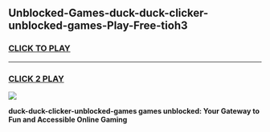 
## Unblocked-Games-duck-duck-clicker-unblocked-games-Play-Free-tioh3
<h3>
<a href="https://premium76.site?title=duck-duck-clicker-unblocked-games&ref=10A">CLICK TO PLAY</a></h3>
<hr>

<h3>
<a href="https://premium76.site?title=duck-duck-clicker-unblocked-games&ref=10A">CLICK 2 PLAY</a>
  
</h3>

<a href="https://premium76.site?title=duck-duck-clicker-unblocked-games&ref=10A"><img src="https://clearcache.store/games.png"></a>


**duck-duck-clicker-unblocked-games games unblocked: Your Gateway to Fun and Accessible Online Gaming**
